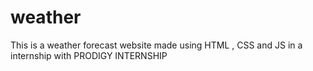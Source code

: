 # weather
This is a weather forecast website made using HTML , CSS and JS in a internship with PRODIGY INTERNSHIP 
